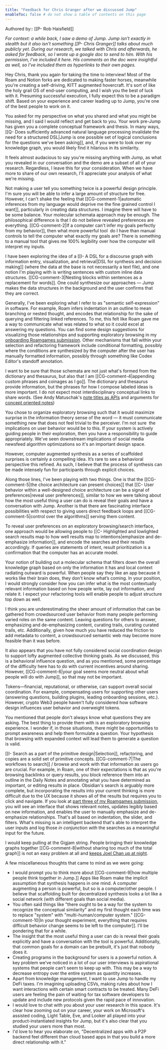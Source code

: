 ```yaml
---
title: "Feedback for Chris Granger after we discussed Jump"
enableToc: false # do not show a table of contents on this page
---
```

Authored by:: [[P- Rob Haisfield]]

*For context: a while back, I saw a demo of Jump. Jump isn't exactly in stealth but it also isn't something [[P- Chris Granger]] talks about much publicly yet. During our research, we talked with Chris and afterwards, he asked for feedback, so I wrote up a google doc to send to him. With his permission, I've included it here. His comments on the doc were insightful as well, so I've included them as hyperlinks to their own pages.*

Hey Chris, thank you again for taking the time to interview! Most of the Roam and Notion forks are dedicated to making faster horses, meanwhile you're creating a self-driving, KITT augmented hovercraft. It's sort of like the holy grail OS of end-user computing, and I wish you the best of luck with it. Presuming successful execution, I fully expect this to be a paradigm shift. Based on your experience and career leading up to Jump, you're one of the best people to work on it.

You asked for my perspective on what you shared and what you might be missing, and I said I would reflect and get back to you. Your work pre-Jump has given you a complete conceptual framework and thesis. In many ways, [[Q- Does sufficiently advanced natural language processing invalidate the need for a structured DSL|Jump is one possible set of logical conclusions for the questions we've been asking]], and, if you were to look over my knowledge graph, you would likely find it hilarious in its similarity.

It feels almost audacious to say you're missing anything with Jump, as what you revealed in our conversation and the demo are a subset of all of your research. Regardless, I leave this for your consideration. When we have more to share of our own research, I'll appreciate your analysis of what we're missing.

Not making a user tell you something twice is a powerful design principle. I'm sure you will be able to infer a large amount of structure for free. However, I can't shake the feeling that [[CG-comment-1|automatic inferences from my language would deprive me the fine grained control I want]], particularly in creating data structures. I imagine there will have to be some balance. Your molecular schemata approach may be enough. The philosophical difference is that I do not believe revealed preferences are everything. [[CG-comment-2|If a computer can't infer my goals perfectly from my behavior]], then what more powerful tool  do I have than manual controls to tell the computer what exactly my goals are? There is something to a manual tool that gives me 100% legibility over how the computer will interpret my inputs.

I have been exploring the idea of a [[I- A DSL for a discourse graph with information entry, visualization, and retrieval|DSL for synthesis and decision making]] (where the data at the base is not necessarily a text file), and one notion I'm playing with is writing sentences with custom inline data structures. [[CG-comment-3|Nesting blocks within sentences as a replacement for words]]. One could synthesize our approaches — Jump makes the data structures in the background and the user confirms that they are correct.

Generally, I've been exploring what I refer to as "semantic self-expression" in software. For example, Roam infers indentation in an outline to mean branching or nested thought, and encodes that relationship for the sake of querying and filtering linked references. To me, this felt like Roam gave me a way to communicate what was related to what so it could excel at answering my questions. You can find some design suggestions for visualizing those relationships and supporting exploratory browsing in my [onboarding Roamgames submission](https://www.figma.com/file/5shwLdUCHxSaPNEO7pazbe/Dhrumil%26Robert---RoamGames-Challenge-2?node-id=0%3A1). Other mechanisms that fall within your selection and refactoring framework include conditional formatting, possibly where the conditions are synthesized by the computer after the user has manually formatted information, possibly through something like Codex Editor's standoff annotation.

I want to be sure that those schemata are not just what's formed from the dictionary and thesaurus, but also that I am [[CG-comment-4|appending custom phrases and coinages as I go]]. The dictionary and thesaurus provide information, but the phrases for how I compose labeled ideas is more important. I do not expect most interdisciplinary conceptual links to share words. (See Andy Matuschak's [note titles as APIs](https://notes.andymatuschak.org/z3XP5GRmd9z1D2qCE7pxUvbeSVeQuMiqz9x1C) and arguments for [concept oriented notes](https://notes.andymatuschak.org/z6bci25mVUBNFdVWSrQNKr6u7AZ1jFzfTVbMF))

You chose to organize exploratory browsing such that it would maximize surprise in the information theory sense of the word — it must communicate something new that does not feel trivial to the perceiver. I'm not sure  the implications on user behavior would be to this. If your system is actively guiding people in their exploration, then you have a responsibility to guide appropriately. We've seen downstream implications of social media newsfeed algorithm optimizations so it's an important design space.

However, computer augmented synthesis as a series of scaffolded surprises is certainly a compelling idea. It’s rare to see a behavioral perspective this refined. As such, I believe that the process of synthesis can be made intensely fun for participants through explicit choices.

Along those lines, I've been playing with two things. One is that the [[CG-comment-5|the choice architecture can present choices]] that [[C- User behavior within a well-designed choice architecture can be a signal of preferences|reveal user preferences]], similar to how we were talking about how the most useful thing a user can do is reveal their goals and have a conversation with Jump. Another is that there are fascinating interface possibilities with respect to giving users direct feedback loops and [[CG-comment-5|control over the algorithms]] serving them content.

To reveal user preferences on an exploratory browsing/search interface, one approach would be allowing people to [[C- Highlighted and lowlighted search results map to how well results map to intentions|emphasize and de-emphasize information]], and encode the searches and their results accordingly. If queries are statements of intent, result prioritization is a confirmation that the computer has an accurate model.

Your notion of building out a molecular schema that filters down the overall knowledge graph based on only the information it has and local context radiating outward is powerful. When people say they like an app because it works like their brain does, they don't know what’s coming. In your position, I would strongly consider how you can infer what is the most contextually relevant information based on how people write, lay out information, and relate it. I expect your refactoring tools will enable people to adjust structure top down as well.

I think you are underestimating the sheer amount of information that can be gathered from crowdsourced user behavior from many people performing varied roles on the same content. Leaving questions for others to answer, emphasizing and de-emphasizing content, curating trails, curating curated trails, etc. Additionally, given how much you have reduced the friction to add metadata to content, a crowdsourced semantic web may become more feasible than it was before.

It also appears that you have not fully considered social coordination design to support lofty augmented collective thinking goals. As we discussed, this is a behavioral influence question, and as you mentioned, some percentage of the difficulty here has to do with current incentives around sharing. However, [[CG-comment-6|your goal seems more neutral about what people will do with Jump]], so that may not be important.

Tokens—financial, reputational, or otherwise, can support overall social coordination. For example, compensating users for supporting other users (answering questions, building plugins, leading onboarding sessions, etc.). However, crypto Web3 people haven't fully considered how software design influences user behavior and overweight tokens.

You mentioned that people don't always know what questions they are asking. The best thing to provide them with is an exploratory browsing experience. I wonder if, in those situations, there might be opportunities to prompt awareness and help them formulate a question. Your hypothesis that browsing with expanded context will lead them to generate a question is valid.

[[I- Search as a part of the primitive design|Selection]], refactoring, and copies are a solid set of primitive concepts. [[CG-comment-7|The workflows to search]] / browse and work with that information as users go are crucial. For example, in Roam, one of their expectations is that as you're browsing backlinks or query results, you block reference them into an outline in the Daily Notes and annotating what you have determined as important, or editing results in place. Obsidian's search is arguably more complete, but incorporating the results into your current thinking is more difficult due to the UX because it shows all of the results but requires you to click and navigate. If you look at [part three of my Roamgames submission,](https://www.figma.com/file/5shwLdUCHxSaPNEO7pazbe/Dhrumil%26Robert---RoamGames-Challenge-2?node-id=0%3A1) you will see an interface that shows relevant notes, updates legibly based on new information, and enables the user to manually emphasize and de-emphasize relationships. That's all based on indentation, the slider, and filters. What's missing is an intelligent backend that's able to interpret the user inputs and log those _in conjunction with_ the searches as a meaningful input for the future.

I would keep pulling at the Gigjam string. People bringing their knowledge graphs together [[CG-comment-8|without sharing too much of the total graph]] is not an easy problem at all and [keeps Joel Chan up at night](https://twitter.com/JoelChan86/status/1309521782806847490?s=20&t=Y2_Y5xPm7X6NJAfkfO2_0A).

A few miscellaneous thoughts that came to mind as we were going:

-   I would prompt you to think more about [[CG-comment-9|how multiple people think together in Jump.]] Apps like Roam make the implicit assumption that synthesis happens in one mind. A computer augmenting a person is powerful, but so is a computer/other people. I believe that scaffolding built for decentralized synthesis looks a lot like a social network (with different goals than social media).
-   You often said things like "there ought to be a way for the system to recognize the conceptual similarity" and my first thought each time was to replace "system" with "multi-human/computer system." [[CG-comment-10|In your thought experiment, everything that requires difficult behavior change seems to be left to the computer]]. I'll be pondering that for a while.
-   The insight that the most useful thing a user can do is reveal their goals explicitly and have a conversation with the tool is powerful. Additionally, that common goals for a domain can be prebuilt, it's just that nobody does it.
-   Creating programs in the background for users is a powerful notion. A key problem we’ve noticed in a lot of our user interviews is aspirational systems that people can’t seem to keep up with. This may be a way to decrease entropy over the entire system as quantity increases.
-   Apart from knowledge management, I want to use Jump to handle my DeFi taxes. I'm imagining uploading CSVs, making rules about how I want interactions with certain smart contracts to be treated. Many DeFi users are feeling the pain of waiting for tax software developers to update and include new protocols given the rapid pace of innovation.
-   I would love to chat with you about your user research in this space. It's clear how zooming out on your career, your work on Microsoft's assisted coding, Light Table, Eve, and Looker all played into your product-instantiated insights for Jump, but it's also clear that you studied your users more than most.
-   I'd love to hear you elaborate on, "Decentralized apps with a P2P backend feel different than cloud based apps in that you build a more direct relationship with it."
